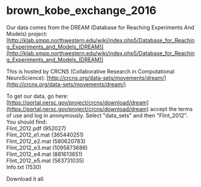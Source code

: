 # brown_kobe_exchange_2016

Our data comes from the DREAM (Database for Reaching Experiments And Models) project:
[http://klab.smpp.northwestern.edu/wiki/index.php5/Database_for_Reaching_Experiments_and_Models_(DREAM)](http://klab.smpp.northwestern.edu/wiki/index.php5/Database_for_Reaching_Experiments_and_Models_(DREAM))

This is hosted by CRCNS (Collaborative Research in Computational NeuroScience):
[http://crcns.org/data-sets/movements/dream/](http://crcns.org/data-sets/movements/dream/)

To get our data, go here:
[https://portal.nersc.gov/project/crcns/download/dream](https://portal.nersc.gov/project/crcns/download/dream)
accept the terms of use and log in anonymously.  Select "data_sets" and then "Flint_2012".  You should find:  
Flint_2012.pdf (952027)  
Flint_2012_e1.mat (365440251)  
Flint_2012_e2.mat (580620783)  
Flint_2012_e3.mat (1095873686)  
Flint_2012_e4.mat (881613651)  
Flint_2012_e5.mat (563731035)  
Info.txt (1530)

Download it all.
